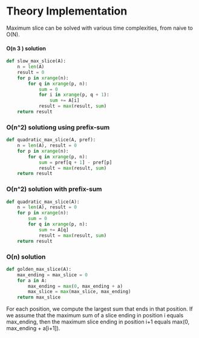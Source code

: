 # Theory Implementation
Maximum slice can be solved with various time complexities, from naive to O(N).

#### O(n 3 ) solution
```python
def slow_max_slice(A):
    n = len(A)
    result = 0
    for p in xrange(n):
        for q in xrange(p, n):
            sum = 0
            for i in xrange(p, q + 1):
                sum += A[i]
            result = max(result, sum)
    return result
```


### O(n^2) solutiong using prefix-sum
```python
def quadratic_max_slice(A, pref):
    n = len(A), result = 0
    for p in xrange(n):
        for q in xrange(p, n):
            sum = pref[q + 1] - pref[p]
            result = max(result, sum)
    return result
```

### O(n^2) solution with prefix-sum
```python
def quadratic_max_slice(A):
    n = len(A), result = 0
    for p in xrange(n):
        sum = 0
        for q in xrange(p, n):
            sum += A[q]
            result = max(result, sum)
    return result
```

### O(n) solution
```python
def golden_max_slice(A):
    max_ending = max_slice = 0
    for a in A:
        max_ending = max(0, max_ending + a)
        max_slice = max(max_slice, max_ending)
    return max_slice
```
For each position, we compute the largest sum that
ends in that position. If we assume that the maximum
sum of a slice ending in position i equals max_ending,
then the maximum slice ending in position i+1 equals
max(0, max_ending + a[i+1]).